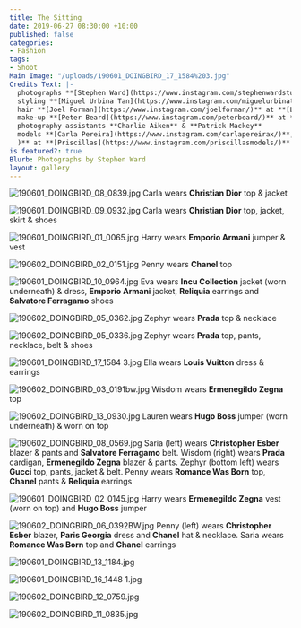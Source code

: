 ```yaml
---
title: The Sitting
date: 2019-06-27 08:30:00 +10:00
published: false
categories:
- Fashion
tags:
- Shoot
Main Image: "/uploads/190601_DOINGBIRD_17_1584%203.jpg"
Credits Text: |-
  photographs **[Stephen Ward](https://www.instagram.com/stephenwardstudio/)**
  styling **[Miguel Urbina Tan](https://www.instagram.com/miguelurbinatan/)**
  hair **[Joel Forman](https://www.instagram.com/joelforman/)** at **[Lion Artist Management](https://www.instagram.com/lionartistmanagement/)** using **[Davines](https://www.instagram.com/davines_australia/)** & **[Alan White Anthology](https://www.instagram.com/alanwhiteanthology/)**
  make-up **[Peter Beard](https://www.instagram.com/peterbeard/)** at **[The Artist Group](https://www.instagram.com/theartistgroup/)**
  photography assistants **Charlie Aiken** & **Patrick Mackey**
  models **[Carla Pereira](https://www.instagram.com/carlapereirax/)**, **[Harry Eland](https://www.instagram.com/harryeland1/)**, **[Eva Varlamova](https://www.instagram.com/evavarlamova/)**, **Lauren Brown** & **Ella** at **[IMG](https://www.instagram.com/imgmodels/)**, **Penny Capp** & **Zephyr** at **[Kult](https://www.instagram.com/kultaustralia/)**, **[Saria White](https://www.instagram.com/squatchnsoda/
  )** at **[Priscillas](https://www.instagram.com/priscillasmodels/)** and **Wisdom** at **[Chic Management](https://www.instagram.com/chic_management/)**
is featured?: true
Blurb: Photographs by Stephen Ward
layout: gallery
---
```


![190601_DOINGBIRD_08_0839.jpg](/uploads/190601_DOINGBIRD_08_0839.jpg)
Carla wears **Christian Dior** top & jacket

![190601_DOINGBIRD_09_0932.jpg](/uploads/190601_DOINGBIRD_09_0932.jpg)
Carla wears **Christian Dior** top, jacket, skirt & shoes

![190601_DOINGBIRD_01_0065.jpg](/uploads/190601_DOINGBIRD_01_0065.jpg)
Harry wears **Emporio Armani** jumper & vest

![190602_DOINGBIRD_02_0151.jpg](/uploads/190602_DOINGBIRD_02_0151.jpg)
Penny wears **Chanel** top

![190601_DOINGBIRD_10_0964.jpg](/uploads/190601_DOINGBIRD_10_0964.jpg)
Eva wears **Incu Collection** jacket (worn underneath) & dress, **Emporio Armani** jacket, **Reliquia** earrings and **Salvatore Ferragamo** shoes

![190602_DOINGBIRD_05_0362.jpg](/uploads/190602_DOINGBIRD_05_0362.jpg)
Zephyr wears **Prada** top & necklace

![190602_DOINGBIRD_05_0336.jpg](/uploads/190602_DOINGBIRD_05_0336.jpg)
Zephyr wears **Prada** top, pants, necklace, belt & shoes

![190601_DOINGBIRD_17_1584 3.jpg](/uploads/190601_DOINGBIRD_17_1584%203.jpg)
Ella wears **Louis Vuitton** dress & earrings

![190602_DOINGBIRD_03_0191bw.jpg](/uploads/190602_DOINGBIRD_03_0191bw.jpg)
Wisdom wears **Ermenegildo Zegna** top

![190602_DOINGBIRD_13_0930.jpg](/uploads/190602_DOINGBIRD_13_0930.jpg)
Lauren wears **Hugo Boss** jumper (worn underneath) & worn on top

![190602_DOINGBIRD_08_0569.jpg](/uploads/190602_DOINGBIRD_08_0569.jpg)
Saria (left) wears **Christopher Esber** blazer & pants and **Salvatore Ferragamo** belt. Wisdom (right) wears **Prada** cardigan, **Ermenegildo Zegna** blazer & pants. Zephyr (bottom left) wears **Gucci** top, pants, jacket & belt. Penny wears **Romance Was Born** top, **Chanel** pants & **Reliquia** earrings

![190601_DOINGBIRD_02_0145.jpg](/uploads/190601_DOINGBIRD_02_0145.jpg)
Harry wears **Ermenegildo Zegna** vest (worn on top) and **Hugo Boss** jumper

![190602_DOINGBIRD_06_0392BW.jpg](/uploads/190602_DOINGBIRD_06_0392BW.jpg)
Penny (left) wears **Christopher Esber** blazer, **Paris Georgia** dress and **Chanel** hat & necklace. Saria wears **Romance Was Born** top and **Chanel** earrings

![190601_DOINGBIRD_13_1184.jpg](/uploads/190601_DOINGBIRD_13_1184.jpg)

![190601_DOINGBIRD_16_1448 1.jpg](/uploads/190601_DOINGBIRD_16_1448%201.jpg)

![190602_DOINGBIRD_12_0759.jpg](/uploads/190602_DOINGBIRD_12_0759.jpg)

![190602_DOINGBIRD_11_0835.jpg](/uploads/190602_DOINGBIRD_11_0835.jpg)
